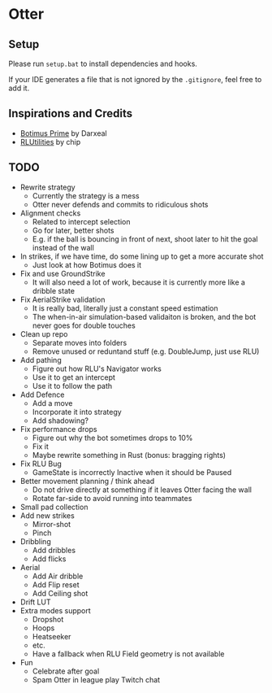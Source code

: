 # Otter

## Setup

Please run `setup.bat` to install dependencies and hooks.

If your IDE generates a file that is not ignored by the `.gitignore`, feel free to add it.

## Inspirations and Credits

- [Botimus Prime](https://github.com/Darxeal/BotimusPrime) by Darxeal
- [RLUtilities](https://github.com/samuelpmish/RLUtilities) by chip


## TODO

- Rewrite strategy
    - Currently the strategy is a mess
    - Otter never defends and commits to ridiculous shots
- Alignment checks
    - Related to intercept selection
    - Go for later, better shots
    - E.g. if the ball is bouncing in front of next, shoot later to hit the goal instead of the wall
- In strikes, if we have time, do some lining up to get a more accurate shot
    - Just look at how Botimus does it
- Fix and use GroundStrike
    - It will also need a lot of work, because it is currently more like a dribble state
- Fix AerialStrike validation
    - It is really bad, literally just a constant speed estimation
    - The when-in-air simulation-based validaiton is broken, and the bot never goes for double touches
- Clean up repo
    - Separate moves into folders
    - Remove unused or reduntand stuff (e.g. DoubleJump, just use RLU)
- Add pathing
    - Figure out how RLU's Navigator works
    - Use it to get an intercept
    - Use it to follow the path
- Add Defence
    - Add a move
    - Incorporate it into strategy
    - Add shadowing?
- Fix performance drops
    - Figure out why the bot sometimes drops to 10%
    - Fix it
    - Maybe rewrite something in Rust (bonus: bragging rights)
- Fix RLU Bug
    - GameState is incorrectly Inactive when it should be Paused
- Better movement planning / think ahead
    - Do not drive directly at something if it leaves Otter facing the wall
    - Rotate far-side to avoid running into teammates
- Small pad collection
- Add new strikes
    - Mirror-shot
    - Pinch
- Dribbling
    - Add dribbles
    - Add flicks
- Aerial
    - Add Air dribble
    - Add Flip reset
    - Add Ceiling shot
- Drift LUT
- Extra modes support
    - Dropshot
    - Hoops
    - Heatseeker
    - etc.
    - Have a fallback when RLU Field geometry is not available
- Fun
    - Celebrate after goal
    - Spam Otter in league play Twitch chat
